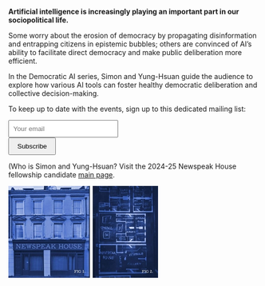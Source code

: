 **Artificial intelligence is increasingly playing an important part in our sociopolitical life.**

Some worry about the erosion of democracy by propagating disinformation and entrapping citizens in epistemic bubbles; others are convinced of AI’s ability to facilitate direct democracy and make public deliberation more efficient. 

In the Democratic AI series, Simon and Yung-Hsuan guide the audience to explore how various AI tools can foster healthy democratic deliberation and collective decision-making.

To keep up to date with the events, sign up to this dedicated mailing list: 
<form action="https://formspree.io/f/xdkkevzo" method="POST">
    <div style="max-width: 300px; margin: 10px 0;">
        <input
            type="email"
            name="email"
            placeholder="Your email"
            required
            style="padding: 8px; width: 200px; margin-right: 8px;"
        >
        <button type="submit" style="padding: 8px 16px;">
            Subscribe
        </button>
    </div>
</form>

(Who is Simon and Yung-Hsuan? Visit the 2024-25 Newspeak House fellowship candidate [main page](https://2024.newspeak.house/).

<img src="../images/FrontNewspeakHouse02.jpg" alt="NWSPK House" class="img-fluid">
